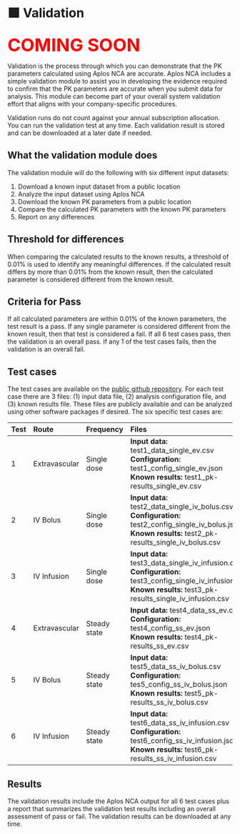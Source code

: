 # 🟩 Validation

<span style="color:red;display:block;text-align:left;font-size: 40px;"> **COMING SOON**</span>

Validation is the process through which you can demonstrate that the PK parameters calculated using Aplos NCA are accurate. Aplos NCA includes a simple validation module to assist you in developing the evidence required to confirm that the PK parameters are accurate when you submit data for analysis. This module can become part of your overall system validation effort that aligns with your company-specific procedures.

Validation runs do not count against your annual subscription allocation. You can run the validation test at any time. Each validation result is stored and can be downloaded at a later date if needed. 

## What the validation module does

The validation module will do the following with six different input datasets:

1. Download a known input dataset from a public location
2. Analyze the input dataset using Aplos NCA
3. Download the known PK parameters from a public location
4. Compare the calculated PK parameters with the known PK parameters
5. Report on any differences

## Threshold for differences

When comparing the calculated results to the known results, a threshold of 0.01% is used to identify any meaningful differences. If the calculated result differs by more than 0.01% from the known result, then the calculated parameter is considered different from the known result.

## Criteria for Pass

If all calculated parameters are within 0.01% of the known parameters, the test result is a pass. If any single parameter is considered different from the known result, then that test is considered a fail. If all 6 test cases pass, then the validation is an overall pass. If any 1 of the test cases fails, then the validation is an overall fail.

## Test cases

The test cases are available on the [public github repository](https://github.com/AplosAnalytics/validation.git). For each test case there are 3 files: (1) input data file, (2) analysis configuration file, and (3) known results file. These files are publicly available and can be analyzed using other software packages if desired. The six specific test cases are:

|**Test**|**Route**|**Frequency**|**Files**|
|:---|:---|:---|:---|
|1|Extravascular|Single dose|**Input data:** test1_data_single_ev.csv<br>**Configuration:** test1_config_single_ev.json<br>**Known results:** test1_pk-results_single_ev.csv|
|2|IV Bolus|Single dose|**Input data:** test2_data_single_iv_bolus.csv <br>**Configuration:** test2_config_single_iv_bolus.json <br>**Known results:** test2_pk-results_single_iv_bolus.csv|
|3|IV Infusion|Single dose|**Input data:** test3_data_single_iv_infusion.csv <br>**Configuration:** test3_config_single_iv_infusion.json <br>**Known results:** test3_pk-results_single_iv_infusion.csv|
|4|Extravascular|Steady state|**Input data:** test4_data_ss_ev.csv <br>**Configuration:** test4_config_ss_ev.json <br>**Known results:** test4_pk-results_ss_ev.csv|
|5|IV Bolus|Steady state|**Input data:** test5_data_ss_iv_bolus.csv <br>**Configuration:** tes5_config_ss_iv_bolus.json <br>**Known results:** test5_pk-results_ss_iv_bolus.csv|
|6|IV Infusion|Steady state|**Input data:** test6_data_ss_iv_infusion.csv <br>**Configuration:** test6_config_ss_iv_infusion.json <br>**Known results:** test6_pk-results_ss_iv_infusion.csv|

## Results

The validation results include the Aplos NCA output for all 6 test cases plus a report that summarizes the validation test results including an overall assessment of pass or fail. The validation results can be downloaded at any time.